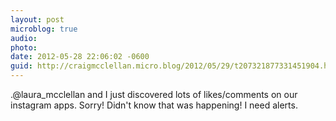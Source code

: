 ```yaml
---
layout: post
microblog: true
audio: 
photo: 
date: 2012-05-28 22:06:02 -0600
guid: http://craigmcclellan.micro.blog/2012/05/29/t207321877331451904.html
---
```

.@laura_mcclellan and I just discovered lots of likes/comments on our instagram apps. Sorry! Didn't know that was happening! I need alerts.
